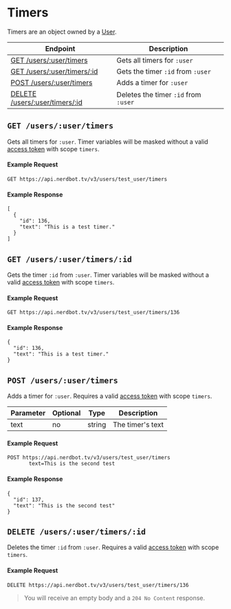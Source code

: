 # Timers
Timers are an object owned by a [User](users.md).

Endpoint|Description
---|---
[GET /users/:user/timers](#get-usersusertimers)|Gets all timers for `:user`
[GET /users/:user/timers/:id](#get-usersusertimersid)|Gets the timer `:id` from `:user`
[POST /users/:user/timers](#post-usersusertimers)|Adds a timer for `:user`
[DELETE /users/:user/timers/:id](#delete-usersusertimersid)|Deletes the timer `:id` from `:user`

## `GET /users/:user/timers`
Gets all timers for `:user`. Timer variables will be masked without a valid [access token](../authentication.md) with scope `timers`.

#### Example Request
    GET https://api.nerdbot.tv/v3/users/test_user/timers
#### Example Response
    [
      {
        "id": 136,
        "text": "This is a test timer."
      }
    ]

## `GET /users/:user/timers/:id`
Gets the timer `:id` from `:user`. Timer variables will be masked without a valid [access token](../authentication.md) with scope `timers`.

#### Example Request
    GET https://api.nerdbot.tv/v3/users/test_user/timers/136
#### Example Response
    {
      "id": 136,
      "text": "This is a test timer."
    }

## `POST /users/:user/timers`
Adds a timer for `:user`. Requires a valid [access token](../authentication.md) with scope `timers`.

Parameter|Optional|Type|Description
---|---|---|---
text|no|string|The timer's text

#### Example Request
    POST https://api.nerdbot.tv/v3/users/test_user/timers
           text=This is the second test
#### Example Response
    {
      "id": 137,
      "text": "This is the second test"
    }

## `DELETE /users/:user/timers/:id`
Deletes the timer `:id` from `:user`. Requires a valid [access token](../authentication.md) with scope `timers`.

#### Example Request
    DELETE https://api.nerdbot.tv/v3/users/test_user/timers/136
> You will receive an empty body and a `204 No Content` response.
